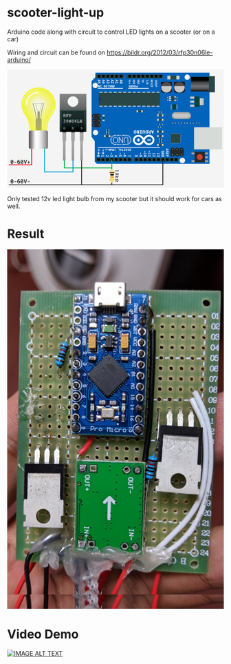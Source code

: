 # scooter-light-up
Arduino code along with circuit to control LED lights on a scooter (or on a car)

Wiring and circuit can be found on 
https://bildr.org/2012/03/rfp30n06le-arduino/

![Alt text](https://github.com/men9xuan/scooter-light-up/blob/master/general%20circuit.png "General circuit")


Only tested 12v led light bulb from my scooter but it should work for cars as well. 

# Result

![Alt text](https://github.com/men9xuan/scooter-light-up/blob/master/2%20channel%20mos%20control%20.jpg?raw=false "2channel circuit")

# Video Demo

[![IMAGE ALT TEXT](http://img.youtube.com/vi/mWgwhflEIhM/0.jpg)](http://www.youtube.com/watch?v=mWgwhflEIhM "Video Title")
